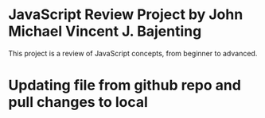 # JavaScript Review Project by John Michael Vincent J. Bajenting
This project is a review of JavaScript concepts, from beginner to advanced.

# Updating file from github repo and pull changes to local

